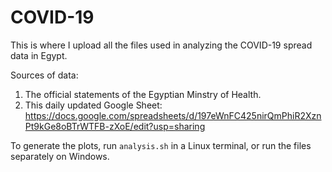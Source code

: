 # COVID-19
This is where I upload all the files used in analyzing the COVID-19 spread data in Egypt.

Sources of data:
  1. The official statements of the Egyptian Minstry of Health.
  2. This daily updated Google Sheet: https://docs.google.com/spreadsheets/d/197eWnFC425nirQmPhiR2XznPt9kGe8oBTrWTFB-zXoE/edit?usp=sharing

To generate the plots, run `analysis.sh` in a Linux terminal, or run the files separately on Windows.
